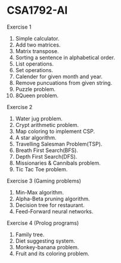 # CSA1792-AI

Exercise 1
1. Simple calculator.
2. Add two matrices.
3. Matrix transpose.
4. Sorting a sentence in alphabetical order.
5. List operations.
6. Set operations.
7. Calender for given month and year.
8. Remove puncuations from given string.
9. Puzzle problem.
10. 8Queen problem.

Exercise 2
1. Water jug problem.
2. Crypt arithmetic problem.
3. Map coloring to implement CSP.
4. A star algorithm.
5. Travelling Salesman Problem(TSP).
6. Breath First Search(BFS).
7. Depth First Search(DFS).
8. Missionaries & Cannibals problem.
9. Tic Tac Toe problem.

Exercise 3 (Gaming problems)
1. Min-Max algorithm.
2. Alpha-Beta pruning algorithm.
3. Decision tree for restaurant.
4. Feed-Forward neural networks.

Exercise 4 (Prolog programs)
1. Family tree.
2. Diet suggesting system.
3. Monkey-banana problem.
4. Fruit and its coloring problem.
